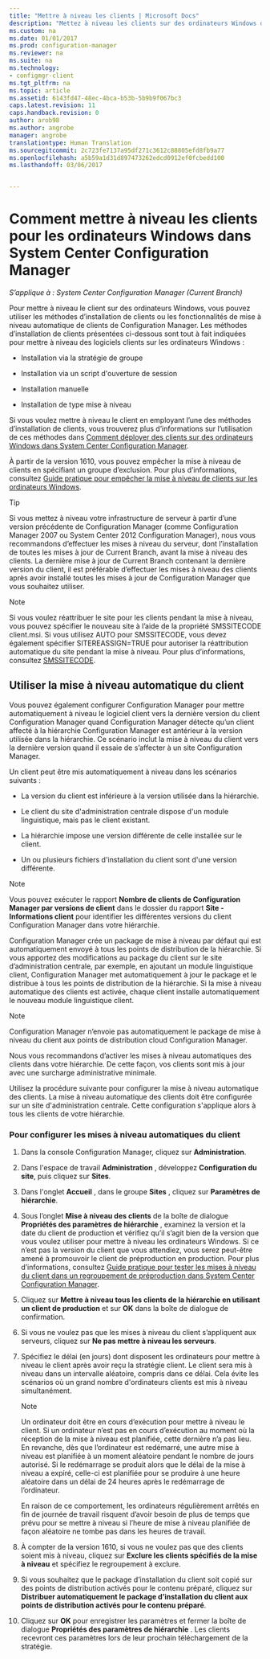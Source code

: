 ```yaml
---
title: "Mettre à niveau les clients | Microsoft Docs"
description: "Mettez à niveau les clients sur des ordinateurs Windows dans System Center Configuration Manager."
ms.custom: na
ms.date: 01/01/2017
ms.prod: configuration-manager
ms.reviewer: na
ms.suite: na
ms.technology:
- configmgr-client
ms.tgt_pltfrm: na
ms.topic: article
ms.assetid: 6143fd47-48ec-4bca-b53b-5b9b9f067bc3
caps.latest.revision: 11
caps.handback.revision: 0
author: arob98
ms.author: angrobe
manager: angrobe
translationtype: Human Translation
ms.sourcegitcommit: 2c723fe7137a95df271c3612c88805efd8fb9a77
ms.openlocfilehash: a5b59a1d31d897473262edcd0912ef0fcbedd100
ms.lasthandoff: 03/06/2017


---
```

# <a name="how-to-upgrade-clients-for-windows-computers-in-system-center-configuration-manager"></a>Comment mettre à niveau les clients pour les ordinateurs Windows dans System Center Configuration Manager

*S’applique à : System Center Configuration Manager (Current Branch)*

Pour mettre à niveau le client sur des ordinateurs Windows, vous pouvez utiliser les méthodes d’installation de clients ou les fonctionnalités de mise à niveau automatique de clients de Configuration Manager. Les méthodes d’installation de clients présentées ci-dessous sont tout à fait indiquées pour mettre à niveau des logiciels clients sur les ordinateurs Windows :  

-   Installation via la stratégie de groupe  

-   Installation via un script d'ouverture de session  

-   Installation manuelle  

-   Installation de type mise à niveau  

 Si vous voulez mettre à niveau le client en employant l’une des méthodes d’installation de clients, vous trouverez plus d’informations sur l’utilisation de ces méthodes dans [Comment déployer des clients sur des ordinateurs Windows dans System Center Configuration Manager](../../../../core/clients/deploy/deploy-clients-to-windows-computers.md).

 À partir de la version 1610, vous pouvez empêcher la mise à niveau de clients en spécifiant un groupe d’exclusion. Pour plus d’informations, consultez [Guide pratique pour empêcher la mise à niveau de clients sur les ordinateurs Windows](exclude-clients-windows.md).  


> [!TIP]  
>  Si vous mettez à niveau votre infrastructure de serveur à partir d’une version précédente de Configuration Manager \(comme Configuration Manager 2007 ou System Center 2012 Configuration Manager\), nous vous recommandons d’effectuer les mises à niveau du serveur, dont l’installation de toutes les mises à jour de Current Branch, avant la mise à niveau des clients.   La dernière mise à jour de Current Branch contenant la dernière version du client, il est préférable d’effectuer les mises à niveau des clients après avoir installé toutes les mises à jour de Configuration Manager que vous souhaitez utiliser.

> [!NOTE]
> Si vous voulez réattribuer le site pour les clients pendant la mise à niveau, vous pouvez spécifier le nouveau site à l’aide de la propriété SMSSITECODE client.msi. Si vous utilisez AUTO pour SMSSITECODE, vous devez également spécifier SITEREASSIGN=TRUE pour autoriser la réattribution automatique du site pendant la mise à niveau. Pour plus d’informations, consultez [SMSSITECODE](../../deploy/about-client-installation-properties.md#smssitecode).

## <a name="use-automatic-client-upgrade"></a>Utiliser la mise à niveau automatique du client  
 Vous pouvez également configurer Configuration Manager pour mettre automatiquement à niveau le logiciel client vers la dernière version du client Configuration Manager quand Configuration Manager détecte qu’un client affecté à la hiérarchie Configuration Manager est antérieur à la version utilisée dans la hiérarchie. Ce scénario inclut la mise à niveau du client vers la dernière version quand il essaie de s’affecter à un site Configuration Manager.  

 Un client peut être mis automatiquement à niveau dans les scénarios suivants :  

-   La version du client est inférieure à la version utilisée dans la hiérarchie.  

-   Le client du site d'administration centrale dispose d'un module linguistique, mais pas le client existant.  

-   La hiérarchie impose une version différente de celle installée sur le client.  

-   Un ou plusieurs fichiers d'installation du client sont d'une version différente.  

> [!NOTE]  
>  Vous pouvez exécuter le rapport **Nombre de clients de Configuration Manager par versions de client** dans le dossier du rapport **Site - Informations client** pour identifier les différentes versions du client Configuration Manager dans votre hiérarchie.  

 Configuration Manager crée un package de mise à niveau par défaut qui est automatiquement envoyé à tous les points de distribution de la hiérarchie. Si vous apportez des modifications au package du client sur le site d’administration centrale, par exemple, en ajoutant un module linguistique client, Configuration Manager met automatiquement à jour le package et le distribue à tous les points de distribution de la hiérarchie. Si la mise à niveau automatique des clients est activée, chaque client installe automatiquement le nouveau module linguistique client.  

> [!NOTE]  
>  Configuration Manager n’envoie pas automatiquement le package de mise à niveau du client aux points de distribution cloud Configuration Manager.  

 Nous vous recommandons d’activer les mises à niveau automatiques des clients dans votre hiérarchie. De cette façon, vos clients sont mis à jour avec une surcharge administrative minimale.  

 Utilisez la procédure suivante pour configurer la mise à niveau automatique des clients. La mise à niveau automatique des clients doit être configurée sur un site d'administration centrale. Cette configuration s'applique alors à tous les clients de votre hiérarchie.  

### <a name="to-configure-automatic-client-upgrades"></a>Pour configurer les mises à niveau automatiques du client  

1.  Dans la console Configuration Manager, cliquez sur **Administration**.  

2.  Dans l'espace de travail **Administration** , développez **Configuration du site**, puis cliquez sur **Sites**.  

3.  Dans l'onglet **Accueil** , dans le groupe **Sites** , cliquez sur **Paramètres de hiérarchie**.  

4.  Sous l’onglet **Mise à niveau des clients** de la boîte de dialogue **Propriétés des paramètres de hiérarchie** , examinez la version et la date du client de production et vérifiez qu’il s’agit bien de la version que vous voulez utiliser pour mettre à niveau les ordinateurs Windows.  Si ce n’est pas la version du client que vous attendiez, vous serez peut-être amené à promouvoir le client de préproduction en production. Pour plus d’informations, consultez [Guide pratique pour tester les mises à niveau du client dans un regroupement de préproduction dans System Center Configuration Manager](../../../../core/clients/manage/upgrade/test-client-upgrades.md).  

5.  Cliquez sur **Mettre à niveau tous les clients de la hiérarchie en utilisant un client de production** et sur **OK** dans la boîte de dialogue de confirmation.  

6.  Si vous ne voulez pas que les mises à niveau du client s’appliquent aux serveurs, cliquez sur **Ne pas mettre à niveau les serveurs**.  

7.  Spécifiez le délai (en jours) dont disposent les ordinateurs pour mettre à niveau le client après avoir reçu la stratégie client. Le client sera mis à niveau dans un intervalle aléatoire, compris dans ce délai. Cela évite les scénarios où un grand nombre d'ordinateurs clients est mis à niveau simultanément.

    > [!NOTE]
    > Un ordinateur doit être en cours d’exécution pour mettre à niveau le client. Si un ordinateur n’est pas en cours d’exécution au moment où la réception de la mise à niveau est planifiée, cette dernière n’a pas lieu. En revanche, dès que l’ordinateur est redémarré, une autre mise à niveau est planifiée à un moment aléatoire pendant le nombre de jours autorisé. Si le redémarrage se produit alors que le délai de la mise à niveau a expiré, celle-ci est planifiée pour se produire à une heure aléatoire dans un délai de 24 heures après le redémarrage de l’ordinateur.
    >     
    > En raison de ce comportement, les ordinateurs régulièrement arrêtés en fin de journée de travail risquent d’avoir besoin de plus de temps que prévu pour se mettre à niveau si l’heure de mise à niveau planifiée de façon aléatoire ne tombe pas dans les heures de travail.

7. À compter de la version 1610, si vous ne voulez pas que des clients soient mis à niveau, cliquez sur **Exclure les clients spécifiés de la mise à niveau** et spécifiez le regroupement à exclure.

8.  Si vous souhaitez que le package d’installation du client soit copié sur des points de distribution activés pour le contenu préparé, cliquez sur **Distribuer automatiquement le package d’installation du client aux points de distribution activés pour le contenu préparé**.  

9. Cliquez sur **OK** pour enregistrer les paramètres et fermer la boîte de dialogue **Propriétés des paramètres de hiérarchie** . Les clients recevront ces paramètres lors de leur prochain téléchargement de la stratégie.  


